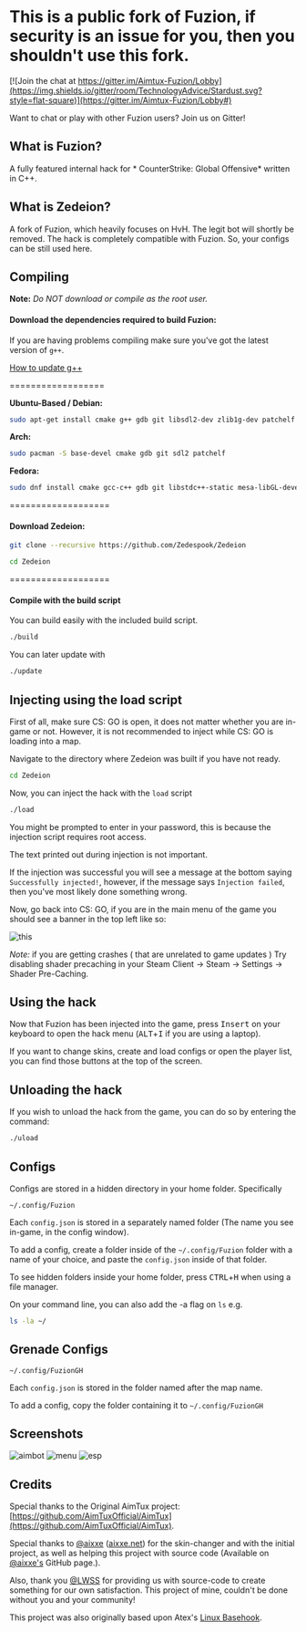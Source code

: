 # This is a public fork of Fuzion, if security is an issue for you, then you shouldn't use this fork. 
[![Join the chat at https://gitter.im/Aimtux-Fuzion/Lobby](https://img.shields.io/gitter/room/TechnologyAdvice/Stardust.svg?style=flat-square)](https://gitter.im/Aimtux-Fuzion/Lobby#)

Want to chat or play with other Fuzion users? Join us on Gitter!


## What is Fuzion?

A fully featured internal hack for * CounterStrike: Global Offensive* written in C++.

## What is Zedeion?

A fork of Fuzion, which heavily focuses on HvH. The legit bot will shortly be removed.
The hack is completely compatible with Fuzion. So, your configs can be still used here.


## Compiling

**Note:** _Do NOT download or compile as the root user._

#### Download the dependencies required to build Fuzion:

If you are having problems compiling make sure you've got the latest version of `g++`.

[How to update g++](https://github.com/AimTuxOfficial/AimTux/wiki/Updating-your-compiler)

==================

__Ubuntu-Based / Debian:__
```bash
sudo apt-get install cmake g++ gdb git libsdl2-dev zlib1g-dev patchelf
```
__Arch:__
```bash
sudo pacman -S base-devel cmake gdb git sdl2 patchelf
```
__Fedora:__
```bash
sudo dnf install cmake gcc-c++ gdb git libstdc++-static mesa-libGL-devel SDL2-devel zlib-devel libX11-devel patchelf
```

===================

#### Download Zedeion:

```bash
git clone --recursive https://github.com/Zedespook/Zedeion
```

```bash
cd Zedeion
```

===================

#### Compile with the build script

You can build easily with the included build script.
```bash
./build
```

You can later update with 
```bash
./update
```


## Injecting using the load script

First of all, make sure CS: GO is open, it does not matter whether you are in-game or not. However, it is not recommended to inject while CS: GO is loading into a map. 

Navigate to the directory where Zedeion was built if you have not ready.
```bash
cd Zedeion
```

Now, you can inject the hack with the `load` script
```bash
./load
```

You might be prompted to enter in your password, this is because the injection script requires root access.

The text printed out during injection is not important. 

If the injection was successful you will see a message at the bottom saying `Successfully injected!`, however, if the message says `Injection failed`, then you've most likely done something wrong.

Now, go back into CS: GO, if you are in the main menu of the game you should see a banner in the top left like so:

![this](http://i.imgur.com/Gb0SV1u.png)

*Note:* if you are getting crashes ( that are unrelated to game updates ) Try disabling shader precaching in your Steam Client -> Steam -> Settings -> Shader Pre-Caching. 

## Using the hack

Now that Fuzion has been injected into the game, press <kbd>Insert</kbd> on your keyboard to open the hack menu (<kbd>ALT</kbd>+<kbd>I</kbd> if you are using a laptop).

If you want to change skins, create and load configs or open the player list, you can find those buttons at the top of the screen.


## Unloading the hack

If you wish to unload the hack from the game, you can do so by entering the command:
```bash
./uload
```

## Configs

Configs are stored in a hidden directory in your home folder. Specifically 
```
~/.config/Fuzion
```

Each `config.json` is stored in a separately named folder (The name you see in-game, in the config window). 

To add a config, create a folder inside of the `~/.config/Fuzion` folder with a name of your choice, and paste the `config.json` inside of that folder.

To see hidden folders inside your home folder, press <kbd>CTRL</kbd>+<kbd>H</kbd> when using a file manager.

On your command line, you can also add the -a flag on `ls` e.g.
```bash
ls -la ~/
```


## Grenade Configs

```
~/.config/FuzionGH
```

Each `config.json` is stored in the folder named after the map name.

To add a config, copy the folder containing it to `~/.config/FuzionGH`


## Screenshots

![aimbot](http://i.imgur.com/NhSEO9W.png)
![menu](http://i.imgur.com/59TGPfw.png)
![esp](http://i.imgur.com/lnF42Ng.png)


## Credits

Special thanks to the Original AimTux project: [https://github.com/AimTuxOfficial/AimTux](https://github.com/AimTuxOfficial/AimTux).

Special thanks to [@aixxe](http://www.github.com/aixxe/) ([aixxe.net](http://www.aixxe.net)) for the skin-changer and with the initial project, as well as helping this project with source code (Available on [@aixxe's](http://www.github.com/aixxe/) GitHub page.).

Also, thank you [@LWSS](http://www.github.com/LWSS/) for providing us with source-code to create something for our own satisfaction. This project of mine, couldn't be done without you and your community!

This project was also originally based upon Atex's [Linux Basehook](http://unknowncheats.me/forum/counterstrike-global-offensive/181878-linux-basehook.html).
